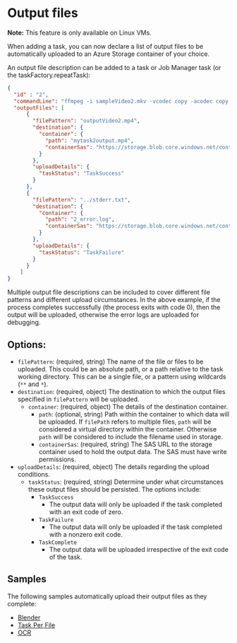 # Output files

**Note:** This feature is only available on Linux VMs.

When adding a task, you can now declare a list of output files to be automatically uploaded to 
an Azure Storage container of your choice.

An output file description can be added to a task or Job Manager task (or the taskFactory.repeatTask):
```json
{
  "id" : "2",
  "commandLine": "ffmpeg -i sampleVideo2.mkv -vcodec copy -acodec copy outputVideo2.mp4 -y",
  "outputFiles": [
      {
        "filePattern": "outputVideo2.mp4",
        "destination": {
          "container": {
            "path": "mytask2output.mp4",
            "containerSas": "https://storage.blob.core.windows.net/container?sv=2015-04-05sig=tAp0r3I3SV5PbjpZ5CIjvuo1jdUs5xW"
          }
        },
        "uploadDetails": {
          "taskStatus": "TaskSuccess"
        }
      },
      {
        "filePattern": "../stderr.txt",
        "destination": {
          "container": {
            "path": "2_error.log",
            "containerSas": "https://storage.blob.core.windows.net/container?sv=2015-04-05sig=tAp0r3I3SV5PbjpZ5CIjvuo1jdUs5xW"
          }
        },
        "uploadDetails": {
          "taskStatus": "TaskFailure"
        }
      }
    ]
}
```

Multiple output file descriptions can be included to cover different file patterns and different upload circumstances.
In the above example, if the process completes successfully (the process exits with code 0), then the output will be uploaded,
otherwise the error logs are uploaded for debugging.

## Options:
* `filePattern`: (required, string) The name of the file or files to be uploaded. This could be an absolute path, or a path relative to the task working directory. This can be a single file, or a pattern using wildcards (`**` and `*`).
* `destination`: (required, object) The destination to which the output files specified in `filePattern` will be uploaded.
  * `container`: (required, object) The details of the destination container.
    * `path`: (optional, string) Path within the container to which data will be uploaded. If `filePath` refers to multiple files, `path` will be considered a virtual directory within the container. Otherwise `path`
    will be considered to include the filename used in storage.
    * `containerSas`: (required, string) The SAS URL to the storage container used to hold the output data. The SAS must have write permissions.
* `uploadDetails`: (required, object) The details regarding the upload conditions.
    * `taskStatus`: (required, string) Determine under what circumstances these output files should be persisted.
    The options include:
        - `TaskSuccess`
            - The output data will only be uploaded if the task completed with an exit code of zero.
        - `TaskFailure`
            - The output data will only be uploaded if the task completed with a nonzero exit code.
        - `TaskComplete`
            - The output data will be uploaded irrespective of the exit code of the task.

## Samples

The following samples automatically upload their output files as they complete:

* [Blender](samples/blender) 
* [Task Per File](hello-world/taskPerFile)
* [OCR](samples/ocr)
